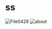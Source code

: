 # ss
![File0428](https://github.com/ShadullaMohd/ss/assets/132271013/e83ccc0c-124b-4c1d-873a-1b23b7cb3531)
![about](https://github.com/ShadullaMohd/ss/assets/132271013/684ab705-ab63-4957-8f6e-d55beedb0e9f)
